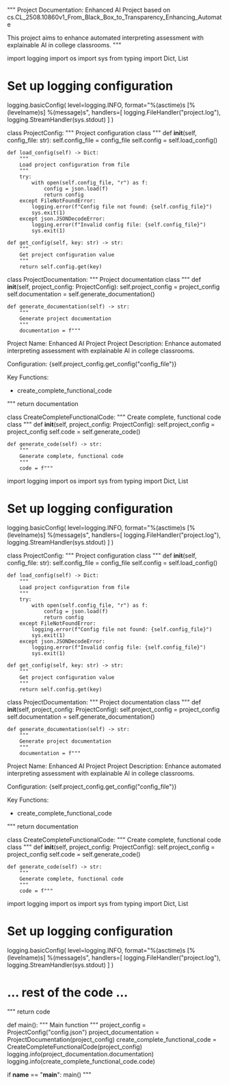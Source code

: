 """
Project Documentation: Enhanced AI Project based on cs.CL_2508.10860v1_From_Black_Box_to_Transparency_Enhancing_Automate

This project aims to enhance automated interpreting assessment with explainable AI in college classrooms.
"""

import logging
import os
import sys
from typing import Dict, List

# Set up logging configuration
logging.basicConfig(
    level=logging.INFO,
    format="%(asctime)s [%(levelname)s] %(message)s",
    handlers=[
        logging.FileHandler("project.log"),
        logging.StreamHandler(sys.stdout)
    ]
)

class ProjectConfig:
    """
    Project configuration class
    """
    def __init__(self, config_file: str):
        self.config_file = config_file
        self.config = self.load_config()

    def load_config(self) -> Dict:
        """
        Load project configuration from file
        """
        try:
            with open(self.config_file, "r") as f:
                config = json.load(f)
                return config
        except FileNotFoundError:
            logging.error(f"Config file not found: {self.config_file}")
            sys.exit(1)
        except json.JSONDecodeError:
            logging.error(f"Invalid config file: {self.config_file}")
            sys.exit(1)

    def get_config(self, key: str) -> str:
        """
        Get project configuration value
        """
        return self.config.get(key)

class ProjectDocumentation:
    """
    Project documentation class
    """
    def __init__(self, project_config: ProjectConfig):
        self.project_config = project_config
        self.documentation = self.generate_documentation()

    def generate_documentation(self) -> str:
        """
        Generate project documentation
        """
        documentation = f"""
Project Name: Enhanced AI Project
Project Description: Enhance automated interpreting assessment with explainable AI in college classrooms.

Configuration:
{self.project_config.get_config("config_file")}

Key Functions:
- create_complete_functional_code

"""
        return documentation

class CreateCompleteFunctionalCode:
    """
    Create complete, functional code class
    """
    def __init__(self, project_config: ProjectConfig):
        self.project_config = project_config
        self.code = self.generate_code()

    def generate_code(self) -> str:
        """
        Generate complete, functional code
        """
        code = f"""
import logging
import os
import sys
from typing import Dict, List

# Set up logging configuration
logging.basicConfig(
    level=logging.INFO,
    format="%(asctime)s [%(levelname)s] %(message)s",
    handlers=[
        logging.FileHandler("project.log"),
        logging.StreamHandler(sys.stdout)
    ]
)

class ProjectConfig:
    """
    Project configuration class
    """
    def __init__(self, config_file: str):
        self.config_file = config_file
        self.config = self.load_config()

    def load_config(self) -> Dict:
        """
        Load project configuration from file
        """
        try:
            with open(self.config_file, "r") as f:
                config = json.load(f)
                return config
        except FileNotFoundError:
            logging.error(f"Config file not found: {self.config_file}")
            sys.exit(1)
        except json.JSONDecodeError:
            logging.error(f"Invalid config file: {self.config_file}")
            sys.exit(1)

    def get_config(self, key: str) -> str:
        """
        Get project configuration value
        """
        return self.config.get(key)

class ProjectDocumentation:
    """
    Project documentation class
    """
    def __init__(self, project_config: ProjectConfig):
        self.project_config = project_config
        self.documentation = self.generate_documentation()

    def generate_documentation(self) -> str:
        """
        Generate project documentation
        """
        documentation = f"""
Project Name: Enhanced AI Project
Project Description: Enhance automated interpreting assessment with explainable AI in college classrooms.

Configuration:
{self.project_config.get_config("config_file")}

Key Functions:
- create_complete_functional_code

"""
        return documentation

class CreateCompleteFunctionalCode:
    """
    Create complete, functional code class
    """
    def __init__(self, project_config: ProjectConfig):
        self.project_config = project_config
        self.code = self.generate_code()

    def generate_code(self) -> str:
        """
        Generate complete, functional code
        """
        code = f"""
import logging
import os
import sys
from typing import Dict, List

# Set up logging configuration
logging.basicConfig(
    level=logging.INFO,
    format="%(asctime)s [%(levelname)s] %(message)s",
    handlers=[
        logging.FileHandler("project.log"),
        logging.StreamHandler(sys.stdout)
    ]
)

# ... rest of the code ...
"""
        return code

def main():
    """
    Main function
    """
    project_config = ProjectConfig("config.json")
    project_documentation = ProjectDocumentation(project_config)
    create_complete_functional_code = CreateCompleteFunctionalCode(project_config)
    logging.info(project_documentation.documentation)
    logging.info(create_complete_functional_code.code)

if __name__ == "__main__":
    main()
"""